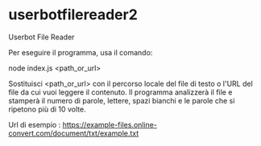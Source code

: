 # userbotfilereader2
Userbot File Reader

Per eseguire il programma, usa il comando:

node index.js <path_or_url>

Sostituisci <path_or_url> con il percorso locale del file di testo o l'URL del file da cui vuoi leggere il contenuto. Il programma analizzerà il file e stamperà il numero di parole, lettere, spazi bianchi e le parole che si ripetono più di 10 volte.

Url di esempio : https://example-files.online-convert.com/document/txt/example.txt
